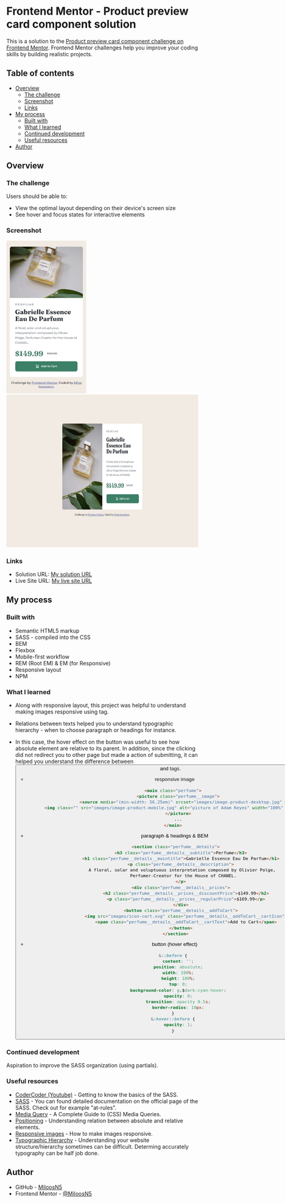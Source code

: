 # Frontend Mentor - Product preview card component solution

This is a solution to the [Product preview card component challenge on Frontend Mentor](https://www.frontendmentor.io/challenges/product-preview-card-component-GO7UmttRfa). Frontend Mentor challenges help you improve your coding skills by building realistic projects. 

## Table of contents

- [Overview](#overview)
  - [The challenge](#the-challenge)
  - [Screenshot](#screenshot)
  - [Links](#links)
- [My process](#my-process)
  - [Built with](#built-with)
  - [What I learned](#what-i-learned)
  - [Continued development](#continued-development)
  - [Useful resources](#useful-resources)
- [Author](#author)

## Overview

### The challenge

Users should be able to:

- View the optimal layout depending on their device's screen size
- See hover and focus states for interactive elements

### Screenshot
<div>
  <img src="solution_images/solution_mobileview375.jpg" width="auto" height="400" src="solution on mobile view"/>
  <img src="solution_images/solution_desktopview1440.jpg" width="auto" height="400" src="solution on desktop view"/>
</div>

### Links

- Solution URL: [My solution URL](https://github.com/MiloosN5/FrontendMentor_ResultsSummaryComponent_Challenge)
- Live Site URL: [My live site URL](https://miloosn5.github.io/FrontendMentor_ResultsSummaryComponent_Challenge/public/)


## My process

### Built with

- Semantic HTML5 markup
- SASS - compiled into the CSS
- BEM
- Flexbox
- Mobile-first workflow
- REM (Root EM) & EM (for Responsive)
- Responsive layout
- NPM

### What I learned

* Along with responsive layout, this project was helpful to understand making images responsive using <picture> tag. 
* Relations between texts helped you to understand typographic hierarchy - when to choose paragraph or headings for instance.
* In this case, the hover effect on the button was useful to see how absolute element are relative to its parent. In addition, since the clicking did not redirect you to other page but made a action of submitting, it can helped you understand the difference between <button> and <a> tags.


  * responsive image
  ```html
    <main class="perfume">
        <picture class="perfume__image">
            <source media="(min-width: 56.25em)" srcset="images/image-product-desktop.jpg" >
            <img class="" src="images/image-product-mobile.jpg" alt="picture of Adam Keyes" width="100%" height="auto">
        </picture>
        ...
    </main>
  ```
  * paragraph & headings & BEM
  ```html
      <section class="perfume__details">
          <h3 class="perfume__details__subtitle">Perfume</h3>
          <h1 class="perfume__details__maintitle">Gabrielle Essence Eau De Parfum</h1>
          <p class="perfume__details__description">
            A floral, solar and voluptuous interpretation composed by Olivier Polge, 
            Perfumer-Creator for the House of CHANEL.
          </p>
          <div class="perfume__details__prices">
              <h2 class="perfume__details__prices__discountPrice">$149.99</h2>
              <p class="perfume__details__prices__regularPrice">$169.99</p>
          </div>
          <button class="perfume__details__addToCart">
              <img src="images/icon-cart.svg" class="perfume__details__addToCart__cartIcon">
              <span class="perfume__details__addToCart__cartText">Add to Cart</span>
          </button>
      </section>
  ```
  * button (hover effect)
  ```css
    &::before {
        content: '';
        position: absolute;
        width: 100%;
        height: 100%;
        top: 0;
        background-color: g.$dark-cyan-hover;
        opacity: 0;
        transition: opacity 0.5s;
        border-radius: 10px;
    }
    &:hover::before {
        opacity: 1;
    }
  ```

### Continued development

Aspiration to improve the SASS organization (using partials).

### Useful resources

- [CoderCoder (Youtube)](https://www.youtube.com/watch?v=jfMHA8SqUL4) - Getting to know the basics of the SASS.
- [SASS](https://sass-lang.com/documentation/at-rules) - You can found detailed documentation on the official page of the SASS. Check out for example "at-rules".
- [Media Query](https://css-tricks.com/a-complete-guide-to-css-media-queries/) - A Complete Guide to (CSS) Media Queries.
- [Positioning](https://www.freecodecamp.org/news/css-positioning-position-absolute-and-relative/) - Understanding relation between absolute and relative elements.
- [Responsive images](https://developer.mozilla.org/en-US/docs/Learn/HTML/Multimedia_and_embedding/Responsive_images) - How to make images responsive.
- [Typographic Hierarchy](https://www.toptal.com/designers/typography/typographic-hierarchy) - Understanding your website structure/hierarchy sometimes can be difficult. Determing accurately typography can be half job done. 

## Author

- GitHub - [MiloosN5](https://github.com/MiloosN5)
- Frontend Mentor - [@MiloosN5](https://www.frontendmentor.io/profile/MiloosN5)



